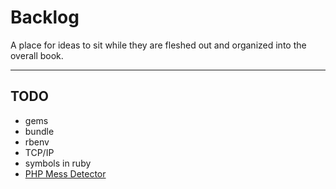 # Backlog

A place for ideas to sit while they are fleshed out and organized into the overall book.

---

## TODO

-   gems
-   bundle
-   rbenv
-   TCP/IP
-   symbols in ruby
-   [PHP Mess Detector](http://phpmd.org)
